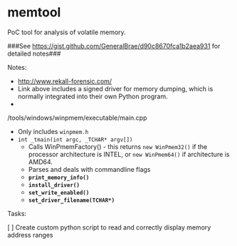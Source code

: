 # memtool
PoC tool for analysis of volatile memory.

###See https://gist.github.com/GeneralBrae/d90c8670fca1b2aea931 for detailed notes###

Notes:

* http://www.rekall-forensic.com/
* Link above includes a signed driver for memory dumping, which is normally integrated into their own Python program.
*

/tools/windows/winpmem/executable/main.cpp
* Only includes ```winpmem.h```
* ```int _tmain(int argc, _TCHAR* argv[])```
    * Calls WinPmemFactory() - this returns ```new WinPmem32()``` if the processor architecture is INTEL, or ```new WinPmem64()``` if architecture is AMD64.
    * Parses and deals with commandline flags
    * **```print_memory_info()```**
    * **```install_driver()```**
    * **```set_write_enabled()```**
    * **```set_driver_filename(TCHAR*)```**

Tasks:

[ ] Create custom python script to read and correctly display memory address ranges
